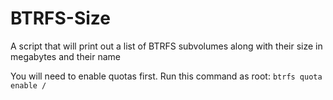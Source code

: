 # BTRFS-Size
A script that will print out a list of BTRFS subvolumes along with their size in megabytes and their name

You will need to enable quotas first. Run this command as root: `btrfs quota enable /`
